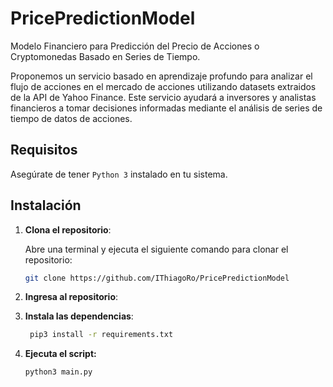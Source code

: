 # PricePredictionModel

Modelo Financiero para Predicción del Precio de Acciones o Cryptomonedas Basado en Series de Tiempo. 

Proponemos un servicio basado en aprendizaje profundo para analizar el flujo de acciones en el mercado de acciones utilizando datasets extraidos de la API de Yahoo Finance. Este servicio ayudará a inversores y analistas financieros a tomar decisiones informadas mediante el análisis de series de tiempo de datos de acciones.

## Requisitos

Asegúrate de tener `Python 3` instalado en tu sistema.

## Instalación

1. **Clona el repositorio**:

   Abre una terminal y ejecuta el siguiente comando para clonar el repositorio:

   ```bash
   git clone https://github.com/IThiagoRo/PricePredictionModel 
   ```

2. **Ingresa al repositorio**:

3. **Instala las dependencias**:

   ```bash
	pip3 install -r requirements.txt
   ```
4. **Ejecuta el script:**

   ```bash
   python3 main.py
   ```
